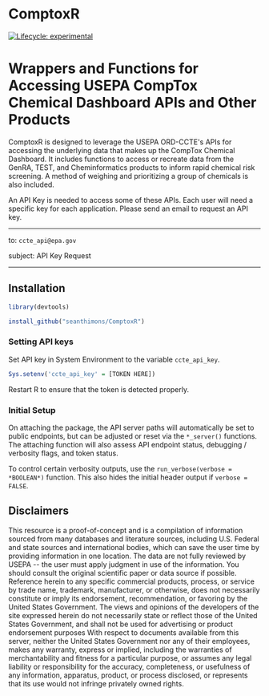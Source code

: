 # ComptoxR
<!-- badges: start -->
[![Lifecycle: experimental](https://img.shields.io/badge/lifecycle-experimental-orange.svg)](https://lifecycle.r-lib.org/articles/stages.html#experimental)
<!-- badges: end -->


# Wrappers and Functions for Accessing USEPA CompTox Chemical Dashboard APIs and Other Products

ComptoxR is designed to leverage the USEPA ORD-CCTE's APIs for accessing the underlying data that makes up the CompTox Chemical Dashboard. It includes functions to access or recreate data from the GenRA, TEST, and Cheminformatics products to inform rapid chemical risk screening. A method of weighing and prioritizing a group of chemicals is also included.

An API Key is needed to access some of these APIs. Each user will need a specific key for each application. Please send an email to request an API key.

------------------------------------------------------------------------

to: `ccte_api@epa.gov`

subject: API Key Request

------------------------------------------------------------------------

## Installation

``` r
library(devtools) 
```

``` r
install_github("seanthimons/ComptoxR")
```

### Setting API keys

Set API key in System Environment to the variable `ccte_api_key`.

``` r
Sys.setenv('ccte_api_key' = [TOKEN HERE])
```

Restart R to ensure that the token is detected properly.

### Initial Setup

On attaching the package, the API server paths will automatically be set to public endpoints, but can be adjusted or reset via the `*_server()` functions. The attaching function will also assess API endpoint status, debugging / verbosity flags, and token status.

To control certain verbosity outputs, use the `run_verbose(verbose = *BOOLEAN*)` function. This also hides the initial header output if `verbose = FALSE`.

## Disclaimers

This resource is a proof-of-concept and is a compilation of information sourced from many databases and literature sources, including U.S. Federal and state sources and international bodies, which can save the user time by providing information in one location. The data are not fully reviewed by USEPA -- the user must apply judgment in use of the information. You should consult the original scientific paper or data source if possible. Reference herein to any specific commercial products, process, or service by trade name, trademark, manufacturer, or otherwise, does not necessarily constitute or imply its endorsement, recommendation, or favoring by the United States Government. The views and opinions of the developers of the site expressed herein do not necessarily state or reflect those of the United States Government, and shall not be used for advertising or product endorsement purposes With respect to documents available from this server, neither the United States Government nor any of their employees, makes any warranty, express or implied, including the warranties of merchantability and fitness for a particular purpose, or assumes any legal liability or responsibility for the accuracy, completeness, or usefulness of any information, apparatus, product, or process disclosed, or represents that its use would not infringe privately owned rights.
